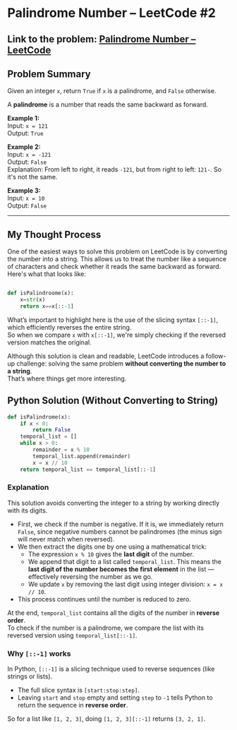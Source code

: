 # Palindrome Number – LeetCode #2 
**Link to the problem:** [Palindrome Number – LeetCode](https://leetcode.com/problems/palindrome-number/)  
---

## Problem Summary

Given an integer `x`, return `True` if `x` is a palindrome, and `False` otherwise.

A **palindrome** is a number that reads the same backward as forward.

**Example 1:**  
Input: `x = 121`  
Output: `True`

**Example 2:**  
Input: `x = -121`  
Output: `False`  
Explanation: From left to right, it reads `-121`, but from right to left: `121-`. So it's not the same.

**Example 3:**  
Input: `x = 10`  
Output: `False`

---
## My Thought Process
One of the easiest ways to solve this problem on LeetCode is by converting the number into a string. This allows us to treat the number like a sequence of characters and check whether it reads the same backward as forward. Here's what that looks like:

```python

def isPalindroome(x):
    x=str(x)
    return x==x[::-1]


```
What’s important to highlight here is the use of the slicing syntax `[::-1]`, which efficiently reverses the entire string.  
So when we compare `x` with `x[::-1]`, we're simply checking if the reversed version matches the original.

Although this solution is clean and readable, LeetCode introduces a follow-up challenge: solving the same problem **without converting the number to a string**.  
That’s where things get more interesting.

## Python Solution (Without Converting to String)

```python
def isPalindrome(x):
    if x < 0:
        return False
    temporal_list = []
    while x > 0:
        remainder = x % 10
        temporal_list.append(remainder)
        x = x // 10
    return temporal_list == temporal_list[::-1]
```
### Explanation

This solution avoids converting the integer to a string by working directly with its digits.

- First, we check if the number is negative. If it is, we immediately return `False`, since negative numbers cannot be palindromes (the minus sign will never match when reversed).
- We then extract the digits one by one using a mathematical trick:
  - The expression `x % 10` gives the **last digit** of the number.
  - We append that digit to a list called `temporal_list`. This means the **last digit of the number becomes the first element** in the list — effectively reversing the number as we go.
  - We update `x` by removing the last digit using integer division: `x = x // 10`.
- This process continues until the number is reduced to zero.

At the end, `temporal_list` contains all the digits of the number in **reverse order**.  
To check if the number is a palindrome, we compare the list with its reversed version using `temporal_list[::-1]`.

### Why `[::-1]` works

In Python, `[::-1]` is a slicing technique used to reverse sequences (like strings or lists).

- The full slice syntax is `[start:stop:step]`.
- Leaving `start` and `stop` empty and setting `step` to `-1` tells Python to return the sequence in **reverse order**.

So for a list like `[1, 2, 3]`, doing `[1, 2, 3][::-1]` returns `[3, 2, 1]`.



